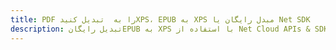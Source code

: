 ---title: PDF را به  تبدیل کنیدXPS، EPUB به XPS مبدل رایگان یا Net SDKdescription: تبدیل رایگانEPUB به XPS با استفاده از Net Cloud APIs & SDK همچنین اسناد PDF را در Cloud ایجاد، ویرایش و رندر کنید.---